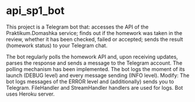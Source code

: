 # api_sp1_bot
This project is a Telegram bot that:
accesses the API of the Praktikum.Domashka service;
finds out if the homework was taken in the review, whether it has been checked, failed or accepted;
sends the result (homework status) to your Telegram chat.

The bot regularly polls the homework API and, upon receiving updates, 
parses the response and sends a message to the Telegram account.
The polling mechanism has been implemented.
The bot logs the moment of its launch (DEBUG level) and every message sending (INFO level). 
Modify: The bot logs messages of the ERROR level and (additionally) sends you to Telegram.
FileHandler and StreamHandler handlers are used for logs.
Bot uses Heroku server.
